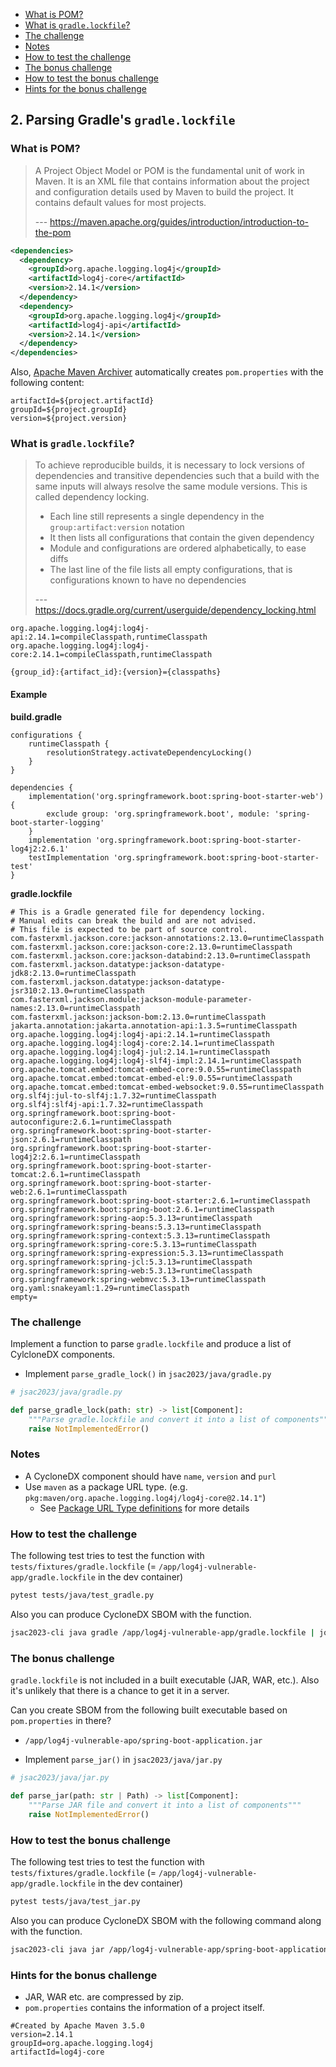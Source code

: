 - [What is POM?](#what-is-pom)
- [What is `gradle.lockfile`?](#what-is-gradlelockfile)
- [The challenge](#the-challenge)
- [Notes](#notes)
- [How to test the challenge](#how-to-test-the-challenge)
- [The bonus challenge](#the-bonus-challenge)
- [How to test the bonus challenge](#how-to-test-the-bonus-challenge)
- [Hints for the bonus challenge](#hints-for-the-bonus-challenge)

## 2. Parsing Gradle's `gradle.lockfile`

### What is POM?

> A Project Object Model or POM is the fundamental unit of work in Maven. It is an XML file that contains information about the project and configuration details used by Maven to build the project. It contains default values for most projects.
>
> --- https://maven.apache.org/guides/introduction/introduction-to-the-pom

```xml
<dependencies>
  <dependency>
    <groupId>org.apache.logging.log4j</groupId>
    <artifactId>log4j-core</artifactId>
    <version>2.14.1</version>
  </dependency>
  <dependency>
    <groupId>org.apache.logging.log4j</groupId>
    <artifactId>log4j-api</artifactId>
    <version>2.14.1</version>
  </dependency>
</dependencies>
```

Also, [Apache Maven Archiver](https://maven.apache.org/shared/maven-archiver/) automatically creates `pom.properties` with the following content:

```
artifactId=${project.artifactId}
groupId=${project.groupId}
version=${project.version}
```

### What is `gradle.lockfile`?

> To achieve reproducible builds, it is necessary to lock versions of dependencies and transitive dependencies such that a build with the same inputs will always resolve the same module versions. This is called dependency locking.
>
> - Each line still represents a single dependency in the `group:artifact:version` notation
> - It then lists all configurations that contain the given dependency
> - Module and configurations are ordered alphabetically, to ease diffs
> - The last line of the file lists all empty configurations, that is configurations known to have no dependencies
>
> --- https://docs.gradle.org/current/userguide/dependency_locking.html

```
org.apache.logging.log4j:log4j-api:2.14.1=compileClasspath,runtimeClasspath
org.apache.logging.log4j:log4j-core:2.14.1=compileClasspath,runtimeClasspath
```

```
{group_id}:{artifact_id}:{version}={classpaths}
```

#### Example

**build.gradle**

```
configurations {
    runtimeClasspath {
        resolutionStrategy.activateDependencyLocking()
    }
}

dependencies {
	implementation('org.springframework.boot:spring-boot-starter-web') {
		exclude group: 'org.springframework.boot', module: 'spring-boot-starter-logging'
	}
	implementation 'org.springframework.boot:spring-boot-starter-log4j2:2.6.1'
	testImplementation 'org.springframework.boot:spring-boot-starter-test'
}
```

**gradle.lockfile**

```
# This is a Gradle generated file for dependency locking.
# Manual edits can break the build and are not advised.
# This file is expected to be part of source control.
com.fasterxml.jackson.core:jackson-annotations:2.13.0=runtimeClasspath
com.fasterxml.jackson.core:jackson-core:2.13.0=runtimeClasspath
com.fasterxml.jackson.core:jackson-databind:2.13.0=runtimeClasspath
com.fasterxml.jackson.datatype:jackson-datatype-jdk8:2.13.0=runtimeClasspath
com.fasterxml.jackson.datatype:jackson-datatype-jsr310:2.13.0=runtimeClasspath
com.fasterxml.jackson.module:jackson-module-parameter-names:2.13.0=runtimeClasspath
com.fasterxml.jackson:jackson-bom:2.13.0=runtimeClasspath
jakarta.annotation:jakarta.annotation-api:1.3.5=runtimeClasspath
org.apache.logging.log4j:log4j-api:2.14.1=runtimeClasspath
org.apache.logging.log4j:log4j-core:2.14.1=runtimeClasspath
org.apache.logging.log4j:log4j-jul:2.14.1=runtimeClasspath
org.apache.logging.log4j:log4j-slf4j-impl:2.14.1=runtimeClasspath
org.apache.tomcat.embed:tomcat-embed-core:9.0.55=runtimeClasspath
org.apache.tomcat.embed:tomcat-embed-el:9.0.55=runtimeClasspath
org.apache.tomcat.embed:tomcat-embed-websocket:9.0.55=runtimeClasspath
org.slf4j:jul-to-slf4j:1.7.32=runtimeClasspath
org.slf4j:slf4j-api:1.7.32=runtimeClasspath
org.springframework.boot:spring-boot-autoconfigure:2.6.1=runtimeClasspath
org.springframework.boot:spring-boot-starter-json:2.6.1=runtimeClasspath
org.springframework.boot:spring-boot-starter-log4j2:2.6.1=runtimeClasspath
org.springframework.boot:spring-boot-starter-tomcat:2.6.1=runtimeClasspath
org.springframework.boot:spring-boot-starter-web:2.6.1=runtimeClasspath
org.springframework.boot:spring-boot-starter:2.6.1=runtimeClasspath
org.springframework.boot:spring-boot:2.6.1=runtimeClasspath
org.springframework:spring-aop:5.3.13=runtimeClasspath
org.springframework:spring-beans:5.3.13=runtimeClasspath
org.springframework:spring-context:5.3.13=runtimeClasspath
org.springframework:spring-core:5.3.13=runtimeClasspath
org.springframework:spring-expression:5.3.13=runtimeClasspath
org.springframework:spring-jcl:5.3.13=runtimeClasspath
org.springframework:spring-web:5.3.13=runtimeClasspath
org.springframework:spring-webmvc:5.3.13=runtimeClasspath
org.yaml:snakeyaml:1.29=runtimeClasspath
empty=
```

### The challenge

Implement a function to parse `gradle.lockfile` and produce a list of CylcloneDX components.

- Implement `parse_gradle_lock()` in `jsac2023/java/gradle.py`


```python
# jsac2023/java/gradle.py

def parse_gradle_lock(path: str) -> list[Component]:
    """Parse gradle.lockfile and convert it into a list of components"""
    raise NotImplementedError()
```

### Notes

- A CycloneDX component should have `name`, `version` and `purl`
- Use `maven` as a package URL type. (e.g. `pkg:maven/org.apache.logging.log4j/log4j-core@2.14.1"`)
  - See [Package URL Type definitions](https://github.com/package-url/purl-spec/blob/master/PURL-TYPES.rst) for more details

### How to test the challenge

The following test tries to test the function with `tests/fixtures/gradle.lockfile` (= `/app/log4j-vulnerable-app/gradle.lockfile` in the dev container)

```bash
pytest tests/java/test_gradle.py
```

Also you can produce CycloneDX SBOM with the function.

```bash
jsac2023-cli java gradle /app/log4j-vulnerable-app/gradle.lockfile | jq .
```

### The bonus challenge

`gradle.lockfile` is not included in a built executable (JAR, WAR, etc.). Also it's unlikely that there is a chance to get it in a server.

Can you create SBOM from the following built executable based on `pom.properties` in there?

- `/app/log4j-vulnerable-apo/spring-boot-application.jar`

- Implement `parse_jar()` in `jsac2023/java/jar.py`

```python
# jsac2023/java/jar.py

def parse_jar(path: str | Path) -> list[Component]:
    """Parse JAR file and convert it into a list of components"""
    raise NotImplementedError()
```

### How to test the bonus challenge

The following test tries to test the function with `tests/fixtures/gradle.lockfile` (= `/app/log4j-vulnerable-app/gradle.lockfile` in the dev container)

```bash
pytest tests/java/test_jar.py
```

Also you can produce CycloneDX SBOM with the following command along with the function.

```bash
jsac2023-cli java jar /app/log4j-vulnerable-app/spring-boot-application.jar | jq .
```

### Hints for the bonus challenge

- JAR, WAR etc. are compressed by zip.
- `pom.properties` contains the information of a project itself.

```
#Created by Apache Maven 3.5.0
version=2.14.1
groupId=org.apache.logging.log4j
artifactId=log4j-core
```
